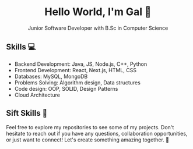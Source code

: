 
<div align="center"> 
  <h1>Hello World, I'm Gal 👋</h1>
  Junior Software Developer with B.Sc in Computer Science
</div>

  ## Skills 💻
- Backend Development: Java, JS, Node.js, C++, Python
- Frontend Development: React, Next.js, HTML, CSS
- Databases: MySQL, MongoDB
- Problems Solving: Algorithm design, Data structures
- Code design: OOP, SOLID, Design Patterns
- Cloud Architecture

## Sift Skills 🌱 

Feel free to explore my repositories to see some of my projects. Don't hesitate to reach out if you have any questions, collaboration opportunities, or just want to connect! Let's create something amazing together. 🚀
  

